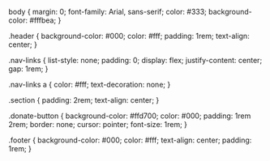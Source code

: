 body {
    margin: 0;
    font-family: Arial, sans-serif;
    color: #333;
    background-color: #fffbea;
}

.header {
    background-color: #000;
    color: #fff;
    padding: 1rem;
    text-align: center;
}

.nav-links {
    list-style: none;
    padding: 0;
    display: flex;
    justify-content: center;
    gap: 1rem;
}

.nav-links a {
    color: #fff;
    text-decoration: none;
}

.section {
    padding: 2rem;
    text-align: center;
}

.donate-button {
    background-color: #ffd700;
    color: #000;
    padding: 1rem 2rem;
    border: none;
    cursor: pointer;
    font-size: 1rem;
}

.footer {
    background-color: #000;
    color: #fff;
    text-align: center;
    padding: 1rem;
}
